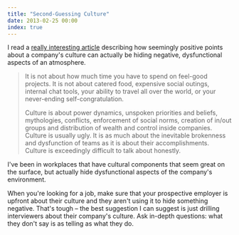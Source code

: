 ```yaml
---
title: "Second-Guessing Culture"
date: 2013-02-25 00:00
index: true
---
```


I read a [really interesting article](http://blog.prettylittlestatemachine.com/blog/2013/02/20/what-your-culture-really-says/) describing how seemingly positive points about a company's culture can actually be hiding negative, dysfunctional aspects of an atmosphere.

> It is not about how much time you have to spend on feel-good projects. It is not about catered food, expensive social outings, internal chat tools, your ability to travel all over the world, or your never-ending self-congratulation.
> 
> Culture is about power dynamics, unspoken priorities and beliefs, mythologies, conflicts, enforcement of social norms, creation of in/out groups and distribution of wealth and control inside companies. Culture is usually ugly. It is as much about the inevitable brokenness and dysfunction of teams as it is about their accomplishments. Culture is exceedingly difficult to talk about honestly.

I've been in workplaces that have cultural components that seem great on the surface, but actually hide dysfunctional aspects of the company's environment.

When you're looking for a job, make sure that your prospective employer is upfront about their culture and they aren't using it to hide something negative. That's tough – the best suggestion I can suggest is just drilling interviewers about their company's culture. Ask in-depth questions: what they don't say is as telling as what they do.

<!-- more -->
